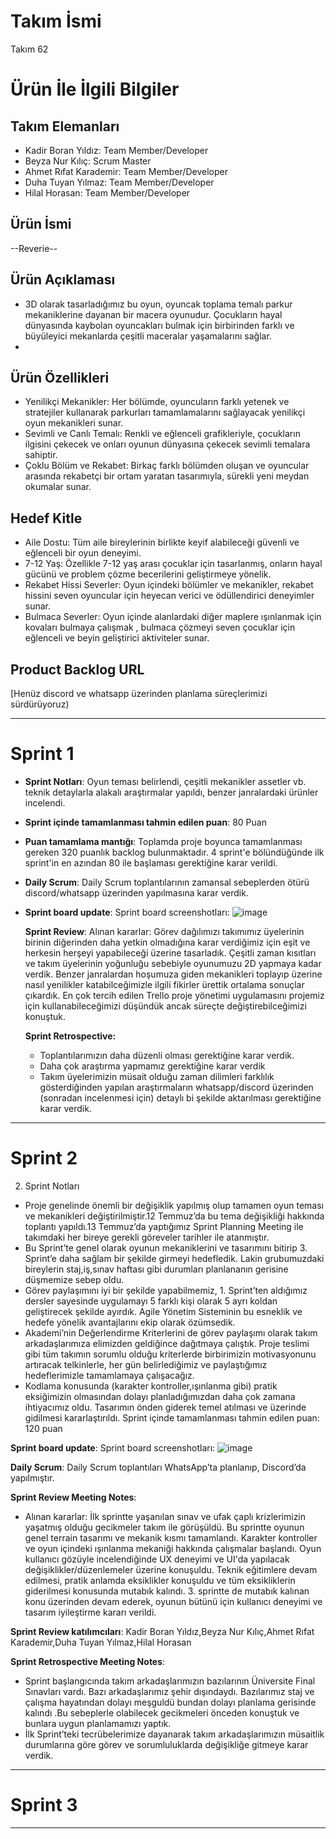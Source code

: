 # **Takım İsmi**

Takım 62

# Ürün İle İlgili Bilgiler

## Takım Elemanları

- Kadir Boran Yıldız: Team Member/Developer
- Beyza Nur Kılıç: Scrum Master
- Ahmet Rıfat Karademir: Team Member/Developer
- Duha Tuyan Yılmaz: Team Member/Developer
- Hilal Horasan: Team Member/Developer

## Ürün İsmi

--Reverie--

## Ürün Açıklaması
- 3D olarak tasarladığımız bu oyun, oyuncak toplama temalı parkur mekaniklerine dayanan bir macera oyunudur. Çocukların hayal dünyasında kaybolan oyuncakları bulmak için birbirinden farklı ve büyüleyici mekanlarda çeşitli maceralar yaşamalarını sağlar.
- 
## Ürün Özellikleri
- Yenilikçi Mekanikler: Her bölümde, oyuncuların farklı yetenek ve stratejiler kullanarak parkurları tamamlamalarını sağlayacak yenilikçi oyun mekanikleri sunar.
- Sevimli ve Canlı Temalı: Renkli ve eğlenceli grafikleriyle, çocukların ilgisini çekecek ve onları oyunun dünyasına çekecek sevimli temalara sahiptir.
- Çoklu Bölüm ve Rekabet: Birkaç farklı bölümden oluşan ve oyuncular arasında rekabetçi bir ortam yaratan tasarımıyla, sürekli yeni meydan okumalar sunar.

## Hedef Kitle
- Aile Dostu: Tüm aile bireylerinin birlikte keyif alabileceği güvenli ve eğlenceli bir oyun deneyimi.
- 7-12 Yaş: Özellikle 7-12 yaş arası çocuklar için tasarlanmış, onların hayal gücünü ve problem çözme becerilerini geliştirmeye yönelik.
- Rekabet Hissi Severler: Oyun içindeki bölümler ve mekanikler, rekabet hissini seven oyuncular için heyecan verici ve ödüllendirici deneyimler sunar.
- Bulmaca Severler: Oyun içinde alanlardaki diğer maplere ışınlanmak için kovaları bulmaya çalışmak , bulmaca çözmeyi seven çocuklar için eğlenceli ve beyin geliştirici aktiviteler sunar.

## Product Backlog URL

[Henüz discord ve whatsapp üzerinden planlama süreçlerimizi sürdürüyoruz)

---

# Sprint 1

- **Sprint Notları**: Oyun teması belirlendi, çeşitli mekanikler assetler vb. teknik detaylarla alakalı araştırmalar yapıldı, benzer janralardaki ürünler incelendi.
- **Sprint içinde tamamlanması tahmin edilen puan**: 80 Puan
- **Puan tamamlama mantığı**: Toplamda proje boyunca tamamlanması gereken 320 puanlık backlog bulunmaktadır. 4 sprint'e bölündüğünde ilk sprint'in en azından 80 ile başlaması gerektiğine karar verildi.
- **Daily Scrum**: Daily Scrum toplantılarının zamansal sebeplerden ötürü discord/whatsapp üzerinden yapılmasına karar verdik.
- **Sprint board update**: Sprint board screenshotları:
  ![image](https://github.com/l4NGEL/googleAkademiBootcamp/assets/91789133/ba6bf0ac-c5b8-46e2-9638-4425ac836596)

  **Sprint Review**: 
Alınan kararlar: Görev dağılımızı takımımız üyelerinin birinin diğerinden daha yetkin olmadığına karar verdiğimiz için eşit ve herkesin herşeyi yapabileceği üzerine tasarladık. Çeşitli zaman kısıtları ve takım üyelerinin yoğunluğu sebebiyle oyunumuzu 2D yapmaya kadar verdik. Benzer janralardan hoşumuza giden mekanikleri toplayıp üzerine nasıl yenilikler katabilceğimizle ilgili fikirler ürettik ortalama sonuçlar çıkardık. En çok tercih edilen Trello proje yönetimi uygulamasını projemiz için kullanabileceğimizi düşündük ancak süreçte değiştirebilceğimizi konuştuk.

  **Sprint Retrospective:**
  - Toplantılarımızın daha düzenli olması gerektiğine karar verdik.
  - Daha çok araştırma yapmamız gerektiğine karar verdik
  - Takım üyelerimizin müsait olduğu zaman dilimleri farklılık gösterdiğinden yapılan araştırmaların whatsapp/discord üzerinden (sonradan incelenmesi için) detaylı bi şekilde aktarılması gerektiğine karar verdik.



---

# Sprint 2
2. Sprint Notları
- Proje genelinde önemli bir değişiklik yapılmış olup tamamen oyun teması ve mekanikleri değiştirilmiştir.12 Temmuz’da bu tema değişikliği hakkında toplantı yapıldı.13 Temmuz’da yaptığımız Sprint Planning Meeting ile takımdaki her bireye gerekli göreveler tarihler ile atanmıştır.
- Bu Sprint’te genel olarak oyunun mekaniklerini ve tasarımını bitirip 3. Sprint’e daha sağlam bir şekilde girmeyi hedefledik. Lakin grubumuzdaki bireylerin staj,iş,sınav haftası gibi durumları planlananın gerisine düşmemize sebep oldu.
- Görev paylaşımını iyi bir şekilde yapabilmemiz, 1. Sprint’ten aldığımız dersler sayesinde uygulamayı 5 farklı kişi olarak 5 ayrı koldan geliştirecek şekilde ayırdık. Agile Yönetim Sisteminin bu esneklik ve hedefe yönelik avantajlarını ekip olarak özümsedik.
- Akademi’nin Değerlendirme Kriterlerini de görev paylaşımı olarak takım arkadaşlarımıza elimizden geldiğince dağıtmaya çalıştık. Proje teslimi gibi tüm takımın sorumlu olduğu kriterlerde birbirimizin motivasyonunu artıracak telkinlerle, her gün belirlediğimiz ve paylaştığımız hedeflerimizle tamamlamaya çalışacağız.
- Kodlama konusunda (karakter kontroller,ışınlanma gibi) pratik eksiğimizin olmasından dolayı planladığımızdan daha çok zamana ihtiyacımız oldu. Tasarımın önden giderek temel atılması ve üzerinde gidilmesi kararlaştırıldı.
Sprint içinde tamamlanması tahmin edilen puan: 120 puan
 
 **Sprint board update**: Sprint board screenshotları:
 ![image](https://github.com/user-attachments/assets/f22d9c5f-e295-499a-a221-235e7ba32352)

 **Daily Scrum**: Daily Scrum toplantıları WhatsApp’ta planlanıp, Discord’da yapılmıştır.

 **Sprint Review Meeting Notes**:
- Alınan kararlar: İlk sprintte yaşanılan sınav ve ufak çaplı krizlerimizin yaşatmış olduğu gecikmeler takım ile görüşüldü. Bu sprintte oyunun genel terrain tasarımı ve mekanik kısmı tamamlandı. Karakter kontroller ve oyun içindeki ışınlanma mekaniği hakkında çalışmalar başlandı. Oyun kullanıcı gözüyle incelendiğinde UX deneyimi ve UI'da yapılacak değişiklikler/düzenlemeler üzerine konuşuldu. Teknik eğitimlere devam edilmesi, pratik anlamda eksiklikler konuşuldu ve tüm eksikliklerin giderilmesi konusunda mutabık kalındı. 3. sprintte de mutabık kalınan konu üzerinden devam ederek, oyunun bütünü için kullanıcı deneyimi ve tasarım iyileştirme kararı verildi.

 **Sprint Review katılımcıları**: Kadir Boran Yıldız,Beyza Nur Kılıç,Ahmet Rıfat Karademir,Duha Tuyan Yılmaz,Hilal Horasan

 **Sprint Retrospective Meeting Notes**:
- Sprint başlangıcında takım arkadaşlarımızın bazılarının Üniversite Final Sınavları vardı. Bazı arkadaşlarımız şehir dışındaydı. Bazılarımız staj ve çalışma hayatından dolayı meşguldü bundan dolayı planlama gerisinde kalındı .Bu sebeplerle olabilecek gecikmeleri önceden konuştuk ve bunlara uygun planlamamızı yaptık.
- İlk Sprint’teki tecrübelerimize dayanarak takım arkadaşlarımızın müsaitlik durumlarına göre görev ve sorumluluklarda değişikliğe gitmeye karar verdik.

---

# Sprint 3

---
